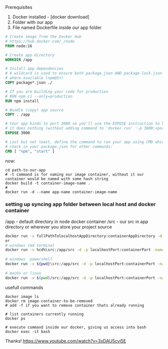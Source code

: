 Prerequisites

1. Docker installed - [docker download]  
2. Folder with our app
3. File named Dockerfile inside our app folder

```dockerfile
# Create image from the Docker Hub
# https://hub.docker.com/_/node
FROM node:16

# Create app directory
WORKDIR /app

# Install app dependencies
# A wildcard is used to ensure both package.json AND package-lock.json are copied
# where available (npm@5+)
COPY package*.json ./

# If you are building your code for production
# RUN npm ci --only=production
RUN npm install

# Bundle (copy) app source
COPY . /app

# Your app binds to port 3000 so you'll use the EXPOSE instruction to have it mapped by the docker daemon:
# it does nothing (without adding command to 'docker run' '-p 3000:<port-on-local-host>) because by default docker container cannot be accessed from our machine nor internet
EXPOSE 3000

# Last but not least, define the command to run your app using CMD which defines your runtime. 
# check in your package.json for other commands:
CMD [ "npm", "start" ]
```
  
now:  
```terminal
cd path-to-our-app
# -t command is for naming our image container, without it our container would be named with some hash string
docker build -t container-image-name . 
#
docker run -d --name app-name container-image-name
```
### setting up syncing app folder between local host and docker container 
/app - default directory in node docker container
/src - our src in app directory or wherever you store your project source

```bash
docker run -v fullPathTolocalhostAppDirectory:containerAppDirectory -d -p localhostPort:containerPort -name app-name container-image-name  
or  
# windows cmd terminal 
docker run -v %cd%\src:/app/src -d -p localhostPort:containerPort -name app-name container-image-name  
  
# windows  powershell  
docker run -v ${pwd}\src:/app/src -d -p localhostPort:containerPort -name app-name container-image-name  
  
# macOs or linux  
docker run -v $(pwd)/src:/app/src -d -p localhostPort:containerPort -name app-name container-image-name  
```

usefull commands  
```terminal
docker image ls
docker rm image-container-to-be-removed
# add -f if you want to remove container thats already running
  
# list containers currently running
docker ps  

# execute command inside our docker, giving us access into bash  
docker exec -it bash  
```



Thanks! https://www.youtube.com/watch?v=3xDAU5cvi5E
